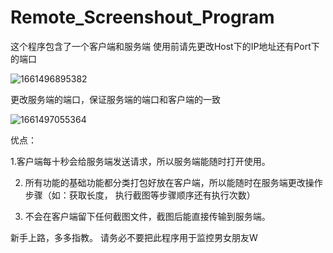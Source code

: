 # Remote_Screenshout_Program
这个程序包含了一个客户端和服务端
使用前请先更改Host下的IP地址还有Port下的端口

![1661496895382](https://user-images.githubusercontent.com/69099430/186841309-89102b15-f481-4c7e-ab70-b9da37d450cf.png)

更改服务端的端口，保证服务端的端口和客户端的一致

![1661497055364](https://user-images.githubusercontent.com/69099430/186841778-8d313f53-0c88-4364-80fb-3e78c8db4b11.png)

优点：
  
  1.客户端每十秒会给服务端发送请求，所以服务端能随时打开使用。
  
  2. 所有功能的基础功能都分类打包好放在客户端，所以能随时在服务端更改操作步骤（如：获取长度， 执行截图等步骤顺序还有执行次数）
  
  3. 不会在客户端留下任何截图文件，截图后能直接传输到服务端。

新手上路，多多指教。
请务必不要把此程序用于监控男女朋友W
